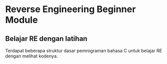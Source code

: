 # Reverse Engineering Beginner Module
## Belajar RE dengan latihan
Terdapat beberapa struktur dasar pemrograman bahasa C untuk belajar RE dengan melihat kodenya.
